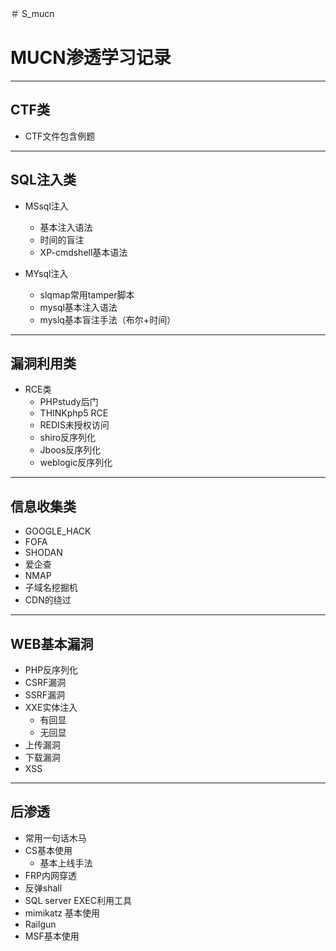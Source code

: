 ＃ S_mucn
# MUCN渗透学习记录

--------------------

## CTF类
+ CTF文件包含例题

--------------------

## SQL注入类

+ MSsql注入
   + 基本注入语法
   + 时间的盲注 
   + XP-cmdshell基本语法
   
+ MYsql注入
   + slqmap常用tamper脚本
   + mysql基本注入语法
   + myslq基本盲注手法（布尔+时间）
   
--------------------

## 漏洞利用类

+ RCE类
   + PHPstudy后门
   + THINKphp5 RCE
   + REDIS未授权访问
   + shiro反序列化
   + Jboos反序列化
   + weblogic反序列化

--------------------

## 信息收集类
+ GOOGLE_HACK
+ FOFA
+ SHODAN
+ 爱企查
+ NMAP
+ 子域名挖掘机
+ CDN的绕过

--------------------

## WEB基本漏洞

+ PHP反序列化
+ CSRF漏洞
+ SSRF漏洞
+ XXE实体注入
   + 有回显
   + 无回显
+ 上传漏洞
+ 下载漏洞
+ XSS

--------------------

## 后渗透

+ 常用一句话木马
+ CS基本使用
   + 基本上线手法
+ FRP内网穿透
+ 反弹shall
+ SQL server EXEC利用工具
+ mimikatz 基本使用
+ Railgun
+ MSF基本使用
